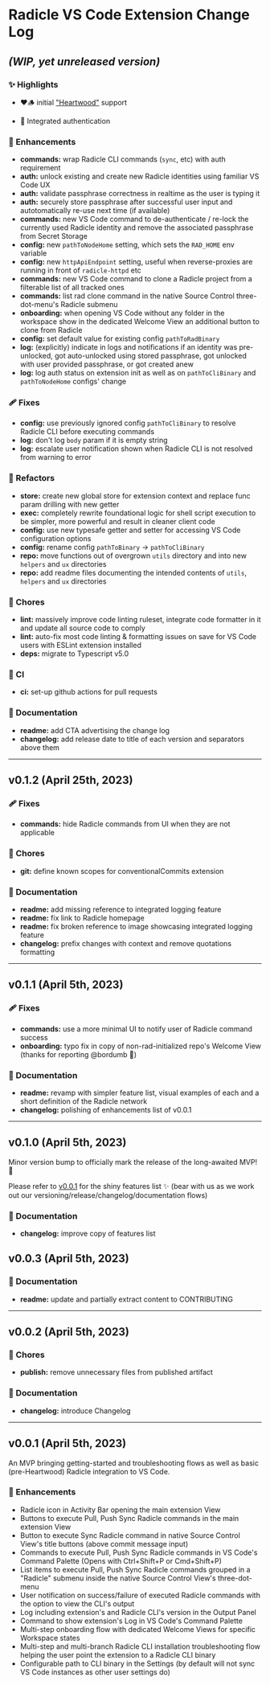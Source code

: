 # Radicle VS Code Extension Change Log

## _(WIP, yet unreleased version)_

### ✨ Highlights

- ❤️🪵 initial ["Heartwood"](https://app.radicle.xyz/seeds/seed.radicle.xyz/rad:z3gqcJUoA1n9HaHKufZs5FCSGazv5) support

- 🔐 Integrated authentication

### 🚀 Enhancements

- **commands:** wrap Radicle CLI commands (`sync`, etc) with auth requirement
- **auth:** unlock existing and create new Radicle identities using familiar VS Code UX
- **auth:** validate passphrase correctness in realtime as the user is typing it
- **auth:** securely store passphrase after successful user input and autotomatically re-use next time (if available)
- **commands:** new VS Code command to de-authenticate / re-lock the currently used Radicle identity and remove the associated passphrase from Secret Storage
- **config:** new `pathToNodeHome` setting, which sets the `RAD_HOME` env variable
- **config:**  new `httpApiEndpoint` setting, useful when reverse-proxies are running in front of `radicle-httpd` etc
- **commands:** new VS Code command to clone a Radicle project from a filterable list of all tracked ones
- **commands:** list rad clone command in the native Source Control three-dot-menu's Radicle submenu
- **onboarding:** when opening VS Code without any folder in the workspace show in the dedicated Welcome View an additional button to clone from Radicle
- **config:** set default value for existing config `pathToRadBinary`
- **log:** (explicitly) indicate in logs and notifications if an identity was pre-unlocked, got auto-unlocked using stored passphrase, got unlocked with user provided passphrase, or got created anew
- **log:** log auth status on extension init as well as on `pathToCliBinary` and `pathToNodeHome` configs' change

### 🩹 Fixes

- **config:** use previously ignored config `pathToCliBinary` to resolve Radicle CLI before executing commands
- **log:** don't log `body` param if it is empty string
- **log:** escalate user notification shown when Radicle CLI is not resolved from warning to error

### 💅 Refactors

- **store:** create new global store for extension context and replace func param drilling with new getter
- **exec:** completely rewrite foundational logic for shell script execution to be simpler, more powerful and result in cleaner client code
- **config:** use new typesafe getter and setter for accessing VS Code configuration options
- **config:** rename config `pathToBinary` -> `pathToCliBinary`
- **repo:** move functions out of overgrown `utils` directory and into new `helpers` and `ux` directories
- **repo:** add readme files documenting the intended contents of `utils`, `helpers` and `ux` directories

### 🏡 Chores

- **lint:** massively improve code linting ruleset, integrate code formatter in it and update all source code to comply
- **lint:** auto-fix most code linting & formatting issues on save for VS Code users with ESLint extension installed
- **deps:** migrate to Typescript v5.0

### 🤖 CI

- **ci:** set-up github actions for pull requests

### 📖 Documentation

- **readme:** add CTA advertising the change log
- **changelog:** add release date to title of each version and separators above them

-----

## **v0.1.2** (April 25th, 2023)

### 🩹 Fixes

- **commands:** hide Radicle commands from UI when they are not applicable

### 🏡 Chores

- **git:** define known scopes for conventionalCommits extension

### 📖 Documentation

- **readme:** add missing reference to integrated logging feature
- **readme:** fix link to Radicle homepage
- **readme:** fix broken reference to image showcasing integrated logging feature
- **changelog:** prefix changes with context and remove quotations formatting

-----

## **v0.1.1** (April 5th, 2023)

### 🩹 Fixes

- **commands:** use a more minimal UI to notify user of Radicle command success
- **onboarding:** typo fix in copy of non-rad-initialized repo's Welcome View (thanks for reporting @bordumb 🙌)

### 📖 Documentation

- **readme:** revamp with simpler feature list, visual examples of each and a short definition of the Radicle network
- **changelog:** polishing of enhancements list of v0.0.1

-----

## **v0.1.0** (April 5th, 2023)

Minor version bump to officially mark the release of the long-awaited MVP! 🥳

Please refer to [v0.0.1](#v001) for the shiny features list ✨ (bear with us as we work out our versioning/release/changelog/documentation flows)

### 📖 Documentation

- **changelog:** improve copy of features list

## **v0.0.3** (April 5th, 2023)

### 📖 Documentation

- **readme:** update and partially extract content to CONTRIBUTING

-----

## **v0.0.2** (April 5th, 2023)

### 🏡 Chores

- **publish:** remove unnecessary files from published artifact

### 📖 Documentation

- **changelog:** introduce Changelog

-----

## **v0.0.1** (April 5th, 2023)

An MVP bringing getting-started and troubleshooting flows as well as basic (pre-Heartwood) Radicle integration to VS Code.

### 🚀 Enhancements

- Radicle icon in Activity Bar opening the main extension View
- Buttons to execute Pull, Push Sync Radicle commands in the main extension View
- Button to execute Sync Radicle command in native Source Control View's title buttons (above commit message input)
- Commands to execute Pull, Push Sync Radicle commands in VS Code's Command Palette (Opens with Ctrl+Shift+P or Cmd+Shift+P)
- List items to execute Pull, Push Sync Radicle commands grouped in a "Radicle" submenu inside the native Source Control View's three-dot-menu
- User notification on success/failure of executed Radicle commands with the option to view the CLI's output
- Log including extension's and Radicle CLI's version in the Output Panel
- Command to show extension's Log in VS Code's Command Palette
- Multi-step onboarding flow with dedicated Welcome Views for specific Workspace states
- Multi-step and multi-branch Radicle CLI installation troubleshooting flow helping the user point the extension to a Radicle CLI binary
- Configurable path to CLI binary in the Settings (by default will not sync VS Code instances as other user settings do)
